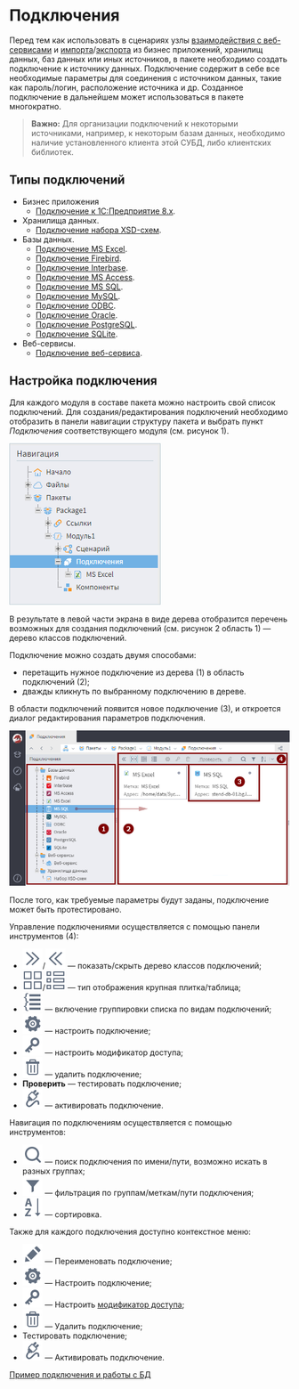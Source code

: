 # Подключения

Перед тем как использовать в сценариях узлы [взаимодействия с веб-сервисами](../../processors/integration/calling-web-service.md) и [импорта](../import/README.md)/[экспорта](../export/README.md) из бизнес приложений, хранилищ данных, баз данных или иных источников, в пакете необходимо создать подключение к источнику данных. Подключение содержит в себе все необходимые параметры для соединения с источником данных, такие как пароль/логин, расположение источника и др. Созданное подключение в дальнейшем может использоваться в пакете многократно.

> **Важно:** Для организации подключений к некоторыми источниками, например, к некоторым базам данных, необходимо наличие установленного клиента этой СУБД, либо клиентских библиотек.

## Типы подключений

  * Бизнес приложения
    * [Подключение к 1C:Предприятие 8.x](./list/1c.md).
  * Хранилища данных.
    * [Подключение набора XSD-схем](./list/schemes.md).
  * Базы данных.
    * [Подключение MS Excel](./list/excel.md).
    * [Подключение Firebird](./list/firebird.md).
    * [Подключение Interbase](./list/interbase.md).
    * [Подключение MS Access](./list/msaccess.md).
    * [Подключение MS SQL](./list/mssql.md).
    * [Подключение MySQL](./list/mysql.md).
    * [Подключение ODBC](./list/odbc.md).
    * [Подключение Oracle](./list/oracle.md).
    * [Подключение PostgreSQL](./list/postgresql.md).
    * [Подключение SQLite](./list/sqlite.md).
  * Веб-сервисы.
    * [Подключение веб-сервиса](./list/web-service.md).

## Настройка подключения

Для каждого модуля в составе пакета можно настроить свой список подключений. Для создания/редактирования подключений необходимо отобразить в панели навигации структуру пакета и выбрать пункт *Подключения* соответствующего модуля (см. рисунок 1).

![Выбор пункта "Подключения" в панели навигации](./readme-1.png)

В результате в левой части экрана в виде дерева отобразится перечень возможных для создания подключений (см. рисунок 2 область 1) — дерево классов подключений.

Подключение можно создать двумя способами:

* перетащить нужное подключение из дерева (1) в область подключений (2);
* дважды кликнуть по выбранному подключению в дереве.

В области подключений появится новое подключение (3), и откроется диалог редактирования параметров подключения.

![Создание нового подключения](./readme-2.png)

После того, как требуемые параметры будут заданы, подключение может быть протестировано.

Управление подключениями осуществляется с помощью панели инструментов (4):

* ![](../../images/icons/toolbar-controls_18x18/toolbar-controls_18x18_arrow-rr_default.svg)/![](../../images/icons/toolbar-controls_18x18/toolbar-controls_18x18_arrow-ll_default.svg) — показать/скрыть дерево классов подключений;
* ![](../../images/icons/toolbar-controls_18x18/toolbar-controls_18x18_tile_default.svg)/![](../../images/icons/toolbar-controls_18x18/toolbar-controls_18x18_table_default.svg)  — тип отображения крупная плитка/таблица;
* ![](../../images/icons/toolbar-controls_18x18/toolbar-controls_18x18_group-list_default.svg) — включение группировки списка по видам подключений;
* ![](../../images/icons/toolbar-controls_18x18/toolbar-controls_18x18_setup_default.svg) — настроить подключение;
* ![](../../images/icons/toolbar-controls_18x18/toolbar-controls_18x18_access-rights_default.svg) — настроить модификатор доступа;
* ![](../../images/icons/toolbar-controls_18x18/toolbar-controls_18x18_delete_default.svg) — удалить подключение;
* **Проверить** — тестировать подключение;
* ![](../../images/icons/toolbar-controls_18x18/toolbar-controls_18x18_test-connection_default.svg) — активировать подключение.

Навигация по подключениям осуществляется с помощью инструментов:

* ![](../../images/icons/toolbar-controls_18x18/toolbar-controls_18x18_zoom_default.svg) — поиск подключения по имени/пути, возможно искать в разных группах;
* ![](../../images/icons/toolbar-controls_18x18/toolbar-controls_18x18_filter_default.svg) — фильтрация по группам/меткам/пути подключения;
* ![](../../images/icons/toolbar-controls_18x18/toolbar-controls_18x18_sort-asc_default.svg) — сортировка.

Также для каждого подключения доступно контекстное меню:

* ![](../../images/icons/toolbar-controls_18x18/toolbar-controls_18x18_edit_default.svg) — Переименовать подключение;
* ![](../../images/icons/toolbar-controls_18x18/toolbar-controls_18x18_setup_default.svg) — Настроить подключение;
* ![](../../images/icons/toolbar-controls_18x18/toolbar-controls_18x18_access-rights_default.svg) — Настроить [модификатор доступа](../../scenario/access-modifier.md);
* ![](../../images/icons/toolbar-controls_18x18/toolbar-controls_18x18_delete_default.svg) — Удалить подключение;
* Тестировать подключение;
* ![](../../images/icons/toolbar-controls_18x18/toolbar-controls_18x18_test-connection_default.svg) — Активировать подключение.

[Пример подключения и работы с БД](../../quick-start/database.md)
